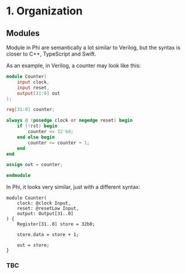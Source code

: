 # 1. Organization
## Modules
Module in Phi are semantically a lot similar to Verilog, but the syntax is closer to C++, TypeScript and Swift.

As an example, in Verilog, a counter may look like this:

```verilog
module Counter(
    input clock,
    input reset,
    output[31:0] out
);

reg[31:0] counter;

always @ (posedge clock or negedge reset) begin
    if (!rst) begin
        counter <= 32'b0;
    end else begin
        counter <= counter + 1;
    end
end

assign out = counter;

endmodule
```

In Phi, it looks very similar, just with a different syntax:

```phi
module Counter(
    clock: @clock Input,
    reset: @resetLow Input,
    output: Output[31..0]
) {
    Register[31..0] store = 32b0;
    
    store.data = store + 1;

    out = store;
}
```

### TBC